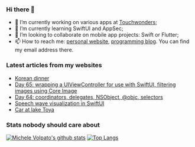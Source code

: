 ### Hi there 👋

- 🔭 I’m currently working on various apps at [Touchwonders](https://touchwonders.com);
- 🌱 I’m currently learning SwiftUI and AppSec;
- 👯 I’m looking to collaborate on mobile app projects: Swift or Flutter;
- 📫 How to reach me: [personal website](https://volpato.nl), [programming blog](https://ishouldgotosleep.com). You can find my email address there.

<!--
**mvolpato/mvolpato** is a ✨ _special_ ✨ repository because its `README.md` (this file) appears on your GitHub profile.

Here are some ideas to get you started:

- 🔭 I’m currently working on ...
- 🌱 I’m currently learning ...
- 👯 I’m looking to collaborate on ...
- 🤔 I’m looking for help with ...
- 💬 Ask me about ...
- 📫 How to reach me: ...
- 😄 Pronouns: ...
- ⚡ Fun fact: ...
-->

### Latest articles from my websites

<!-- BLOG-POST-LIST:START -->
- [Korean dinner](https://volpato.nl/korean-dinner/)
- [Day 65:  wrapping a UIViewController for use with SwiftUI, filtering images using Core Image](https://ishouldgotosleep.com/100-days-swiftui/day-65-wrapping-a-uiviewcontroller-for-use-with-swiftui-filtering-images-using-core-image)
- [Day 64:  coordinators, delegates, NSObject, @objc, selectors](https://ishouldgotosleep.com/100-days-swiftui/day-64-coordinators-for-swiftui-view-controllers)
- [Speech wave visualization in SwiftUI](https://ishouldgotosleep.com/tutorials/speech-wave-visualization-in-swiftui)
- [Car at lake Toya](https://volpato.nl/untitled/)
<!-- BLOG-POST-LIST:END -->

### Stats nobody should care about

[![Michele Volpato's github stats](https://github-readme-stats.vercel.app/api?username=mvolpato&show_icons=true)](https://github.com/anuraghazra/github-readme-stats)
[![Top Langs](https://github-readme-stats.vercel.app/api/top-langs/?username=mvolpato&layout=compact)](https://github.com/anuraghazra/github-readme-stats)
